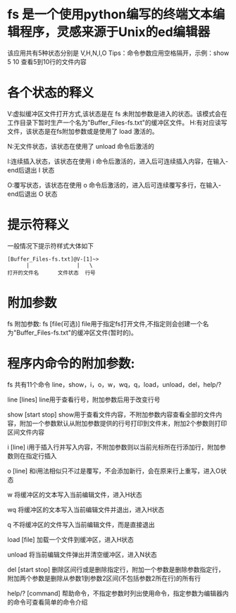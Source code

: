 # fs 是一个使用python编写的终端文本编辑程序，灵感来源于Unix的ed编辑器
 该应用共有5种状态分别是 V,H,N,I,O
 Tips：命令参数应用空格隔开，示例：show 5 10 查看5到10行的文件内容
# 各个状态的释义
 V:虚拟缓冲区文件打开方式,该状态是在 fs 未附加参数是进入的状态。该模式会在工作目录下暂时生产一个名为"Buffer_Files-fs.txt"的缓冲区文件。
 H:有对应读写文件，该状态是在fs附加参数或是使用了 load 激活的。
 
 N:无文件状态，该状态在使用了 unload 命令后激活的
 
 I:连续插入状态，该状态在使用 i 命令后激活的，进入后可连续插入内容，在输入-end后退出 I 状态
 
 O:覆写状态，该状态在使用 o 命令后激活的，进入后可连续覆写多行，在输入-end后退出 O 状态
# 提示符释义
 一般情况下提示符样式大体如下
```
[Buffer_Files-fs.txt]@V-[1]~>
      |               |   \
打开的文件名      文件状态  行号
```
# 附加参数
 fs 附加参数: fs [file(可选)]	file用于指定fs打开文件,不指定则会创建一个名为"Buffer_Files-fs.txt"的缓冲区文件(暂时的)。
# 程序内命令的附加参数:
 fs 共有11个命令	line，show，i，o，w，wq，q，load，unload，del，help/?
 
 line [lines]		line用于查看行号，附加参数后用于改变行号
 
 show [start stop]	show用于查看文件内容，不附加参数内容查看全部的文件内容，附加一个参数默认从附加参数提供的行号打印到文件末，附加2个参数则打印区间文件内容
 
 i [line]		i用于插入行并写入内容，不附加参数则以当前光标所在行添加行，附加参数则在指定行插入
 
 o [line]		和i用法相似只不过是覆写，不会添加新行，会在原来行上重写，进入O状态
 
 w		将缓冲区的文本写入当前编辑文件，进入H状态
 
 wq		将缓冲区的文本写入当前编辑文件并退出，进入H状态
 
 q		不将缓冲区的文件写入当前编辑文件，而是直接退出
 
 load [file]	加载一个文件到缓冲区，进入H状态
 
 unload		将当前编辑文件弹出并清空缓冲区，进入N状态
 
 del [start stop]	删除区间行或是删除指定行，附加一个参数是删除参数指定行，附加两个参数是删除从参数1到参数2区间(不包括参数2所在行)的所有行
 
 help/? [command]	帮助命令，不指定参数时列出使用命令，指定参数为编辑器内的命令可查看简单的命令介绍

